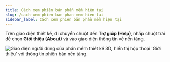 ```yaml
---
title: Cách xem phiên bản phần mềm hiện tại
slug: /cach-xem-phien-ban-phan-mem-hien-tai
sidebar_label: Cách xem phiên bản phần mềm hiện tại
---
```


Trên giao diện thiết kế, di chuyển chuột đến **Trợ giúp (Help)**, nhấp chuột trái để chọn **Giới thiệu (About)** và vào giao diện thông tin về nền tảng.

![Giao diện người dùng của phần mềm thiết kế 3D, hiển thị hộp thoại 'Giới thiệu' với thông tin phiên bản nền tảng.](https://storage.googleapis.com/jegavn_kb/image_jegavn/43.1.png)